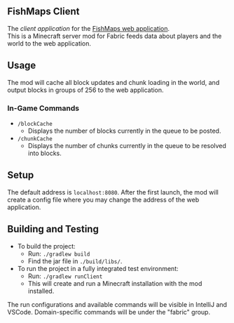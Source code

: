 ## FishMaps Client

The _client application_ for the [FishMaps web application](https://github.com/Viii3/FishMaps).  
This is a Minecraft server mod for Fabric feeds data about players and the world to the web application.

## Usage
The mod will cache all block updates and chunk loading in the world, and output blocks in groups of 256 to the web application.

### In-Game Commands
- `/blockCache`
  - Displays the number of blocks currently in the queue to be posted.
- `/chunkCache`
  - Displays the number of chunks currently in the queue to be resolved into blocks. 

## Setup
The default address is `localhost:8080`. After the first launch, the mod will create a config file where you may change the address of the web application.

## Building and Testing
- To build the project:
  - Run: `./gradlew build`
  - Find the jar file in `./build/libs/`.
- To run the project in a fully integrated test environment:
  - Run: `./gradlew runClient`
  - This will create and run a Minecraft installation with the mod installed.

The run configurations and available commands will be visible in IntelliJ and VSCode. Domain-specific commands will be under the "fabric" group.

